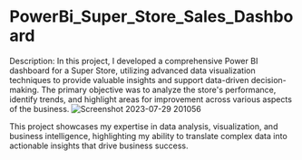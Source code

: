 # PowerBi_Super_Store_Sales_Dashboard
Description:
In this project, I developed a comprehensive Power BI dashboard for a Super Store, utilizing advanced data visualization techniques to provide valuable insights and support data-driven decision-making. The primary objective was to analyze the store's performance, identify trends, and highlight areas for improvement across various aspects of the business.
![Screenshot 2023-07-29 201056](https://github.com/Prathamesh36/PowerBi_Super_Store_Sales_Dashboard/assets/65437511/647e9401-58ac-4388-b861-d9bf6323bd3f)

This project showcases my expertise in data analysis, visualization, and business intelligence, highlighting my ability to translate complex data into actionable insights that drive business success.
